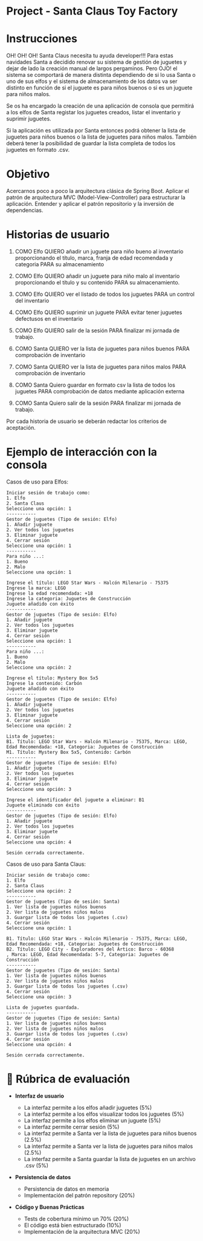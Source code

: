# Project - Santa Claus Toy Factory

# Instrucciones
OH! OH! OH! Santa Claus necesita tu ayuda developer!!! Para estas navidades Santa a decidido renovar su sistema de gestión de juguetes y dejar de lado la creación manual de largos pergaminos. Pero OJO! el sistema se comportará de manera distinta dependiendo de si lo usa Santa o uno de sus elfos y el sistema de almacenamiento de los datos va ser distinto en función de si el juguete es para niños buenos o si es un juguete para niños malos.

Se os ha encargado la creación de una aplicación de consola que permitirá a los elfos de Santa registar los juguetes creados, listar el inventario y suprimir juguetes.

Si la aplicación es utilizada por Santa entonces podrá obtener la lista de juguetes para niños buenos o la lista de juguetes para niños malos. También deberá tener la posibilidad de guardar la lista completa de todos los juguetes en formato .csv.

# Objetivo
Acercarnos poco a poco la arquitectura clásica de Spring Boot. Aplicar el patrón de arquitectura MVC (Model-View-Controller) para estructurar la aplicación. Entender y aplicar el patrón repositorio y la inversión de dependencias.

# Historias de usuario
1. COMO Elfo QUIERO añadir un juguete para niño bueno al inventario proporcionando el título, marca, franja de edad recomendada y categoria PARA su almacenamiento 

2. COMO Elfo QUIERO añadir un juguete para niño malo al inventario proporcionando el título y su contenido PARA su almacenamiento.

2. COMO Elfo QUIERO ver el listado de todos los juguetes PARA un control del inventario

3. COMO Elfo QUIERO suprimir un juguete PARA evitar tener juguetes defectusos en el inventario

4. COMO Elfo QUIERO salir de la sesión PARA finalizar mi jornada de trabajo.

5. COMO Santa QUIERO ver la lista de juguetes para niños buenos PARA comprobación de inventario

6. COMO Santa QUIERO ver la lista de juguetes para niños malos PARA comprobación de inventario

7. COMO Santa Quiero guardar en formato csv la lista de todos los juguetes PARA comprobación de datos mediante aplicación externa

8. COMO Santa Quiero salir de la sesión PARA finalizar mi jornada de trabajo.

Por cada historia de usuario se deberán redactar los criterios de aceptación.

# Ejemplo de interacción con la consola
Casos de uso para Elfos:

```
Iniciar sesión de trabajo como:
1. Elfo
2. Santa Claus
Seleccione una opción: 1
-----------
Gestor de juguetes (Tipo de sesión: Elfo)
1. Añadir juguete
2. Ver todos los juguetes
3. Eliminar juguete
4. Cerrar sesión
Seleccione una opción: 1
-----------
Para niño ...:
1. Bueno
2. Malo
Seleccione una opción: 1

Ingrese el título: LEGO Star Wars - Halcón Milenario - 75375
Ingrese la marca: LEGO
Ingrese la edad recomendada: +18
Ingrese la categoria: Juguetes de Construcción
Juguete añadido con éxito
-----------
Gestor de juguetes (Tipo de sesión: Elfo)
1. Añadir juguete
2. Ver todos los juguetes
3. Eliminar juguete
4. Cerrar sesión
Seleccione una opción: 1
-----------
Para niño ...:
1. Bueno
2. Malo
Seleccione una opción: 2

Ingrese el título: Mystery Box 5x5
Ingrese la contenido: Carbón
Juguete añadido con éxito
-----------
Gestor de juguetes (Tipo de sesión: Elfo)
1. Añadir juguete
2. Ver todos los juguetes
3. Eliminar juguete
4. Cerrar sesión
Seleccione una opción: 2

Lista de juguetes:
B1. Título: LEGO Star Wars - Halcón Milenario - 75375, Marca: LEGO, Edad Recomendada: +18, Categoria: Juguetes de Construcción
M1. Título: Mystery Box 5x5, Contenido: Carbón
-----------
Gestor de juguetes (Tipo de sesión: Elfo)
1. Añadir juguete
2. Ver todos los juguetes
3. Eliminar juguete
4. Cerrar sesión
Seleccione una opción: 3

Ingrese el identificador del juguete a eliminar: B1
Juguete eliminado con éxito
-----------
Gestor de juguetes (Tipo de sesión: Elfo)
1. Añadir juguete
2. Ver todos los juguetes
3. Eliminar juguete
4. Cerrar sesión
Seleccione una opción: 4

Sesión cerrada correctamente.
```

Casos de uso para Santa Claus:
```
Iniciar sesión de trabajo como:
1. Elfo
2. Santa Claus
Seleccione una opción: 2
-----------
Gestor de juguetes (Tipo de sesión: Santa)
1. Ver lista de juguetes niños buenos
2. Ver lista de juguetes niños malos
3. Guargar lista de todos los juguetes (.csv)
4. Cerrar sesión
Seleccione una opción: 1

B1. Título: LEGO Star Wars - Halcón Milenario - 75375, Marca: LEGO, Edad Recomendada: +18, Categoria: Juguetes de Construcción
B2. Título: LEGO City - Exploradores del Ártico: Barco - 60368
, Marca: LEGO, Edad Recomendada: 5-7, Categoria: Juguetes de Construcción
-----------
Gestor de juguetes (Tipo de sesión: Santa)
1. Ver lista de juguetes niños buenos
2. Ver lista de juguetes niños malos
3. Guargar lista de todos los juguetes (.csv)
4. Cerrar sesión
Seleccione una opción: 3

Lista de juguetes guardada.
-----------
Gestor de juguetes (Tipo de sesión: Santa)
1. Ver lista de juguetes niños buenos
2. Ver lista de juguetes niños malos
3. Guargar lista de todos los juguetes (.csv)
4. Cerrar sesión
Seleccione una opción: 4

Sesión cerrada correctamente.
```

# 🏁 Rúbrica de evaluación
- <strong>Interfaz de usuario</strong>
    - La interfaz permite a los elfos añadir juguetes (5%)
    - La interfaz permite a los elfos visualizar todos los juguetes (5%)
    - La interfaz permite a los elfos eliminar un juguete (5%)
    - La interfaz permite cerrar sesión (5%)
    - La interfaz permite a Santa ver la lista de juguetes para niños buenos (2.5%)
    - La interfaz permite a Santa ver la lista de juguetes para niños malos (2.5%)
    - La interfaz permite a Santa guardar la lista de juguetes en un archivo .csv (5%)

- <strong>Persistencia de datos</strong>
    - Persistencia de datos en memoria
    - Implementación del patrón repository (20%)

- <strong>Código y Buenas Prácticas</strong>
    - Tests de cobertura mínimo un 70% (20%)
    - El código está bien estructurado (10%)
    - Implementación de la arquitectura MVC (20%)
